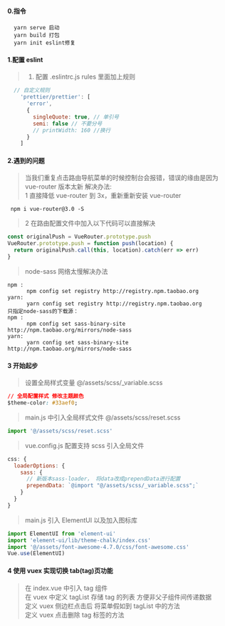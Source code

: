 #### 0.指令

```text
  yarn serve 启动
  yarn build 打包
  yarn init eslint修复
```

#### 1.配置 eslint

> 1. 配置 .eslintrc.js rules 里面加上规则<br>

```js
  // 自定义规则
    'prettier/prettier': [
      'error',
      {
        singleQuote: true, // 单引号
        semi: false // 不要分号
        // printWidth: 160 //换行
      }
    ]
```

#### 2.遇到的问题

> 当我们重复点击路由导航菜单的时候控制台会报错，错误的缘由是因为 vue-router 版本太新
> 解决办法:<br>
> 1 直接降低 vue-router 到 3x，重新重新安装 vue-router<br>

```text
 npm i vue-router@3.0 -S
```

> 2 在路由配置文件中加入以下代码可以直接解决

```js
const originalPush = VueRouter.prototype.push
VueRouter.prototype.push = function push(location) {
  return originalPush.call(this, location).catch(err => err)
}
```

> node-sass 网络太慢解决办法<br>

```
npm :
      npm config set registry http://registry.npm.taobao.org
yarn:
      yarn config set registry http://registry.npm.taobao.org
只指定node-sass的下载源：
npm :
      npm config set sass-binary-site http://npm.taobao.org/mirrors/node-sass
yarn:
      yarn config set sass-binary-site http://npm.taobao.org/mirrors/node-sass
```

#### 3 开始起步

> 设置全局样式变量 @/assets/scss/\_variable.scss<br>

```css
// 全局配置样式 修改主题颜色
$theme-color: #33aef0;
```

> main.js 中引入全局样式文件 @/assets/scss/reset.scss<br>

```js
import '@/assets/scss/reset.scss'
```

> vue.config.js 配置支持 scss 引入全局文件<br>

```js
css: {
  loaderOptions: {
    sass: {
      // 新版本sass-loader， 将data改成prependData进行配置
      prependData: `@import "@/assets/scss/_variable.scss";`
    }
  }
}
```

> main.js 引入 ElementUI 以及加入图标库 <br>

```js
import ElementUI from 'element-ui'
import 'element-ui/lib/theme-chalk/index.css'
import '@/assets/font-awesome-4.7.0/css/font-awesome.css'
Vue.use(ElementUI)
```

#### 4 使用 vuex 实现切换 tab(tag)页功能

> 在 index.vue 中引入 tag 组件<br>
> 在 vuex 中定义 tagList 存储 tag 的列表 方便非父子组件间传递数据<br>
> 定义 vuex 侧边栏点击后 将菜单假如到 tagList 中的方法<br>
> 定义 vuex 点击删除 tag 标签的方法<br>
